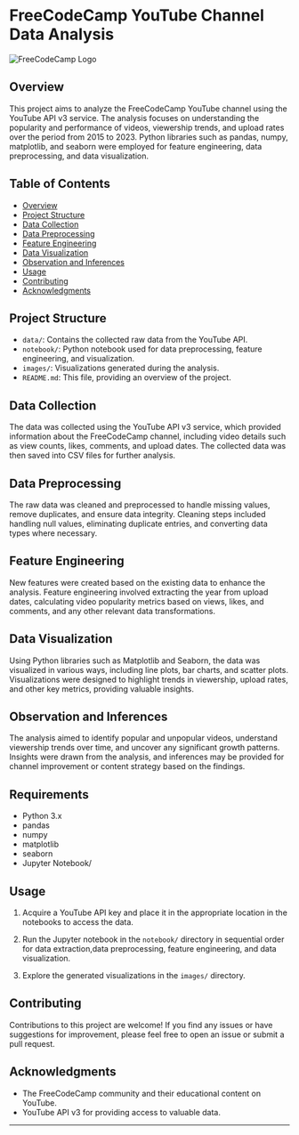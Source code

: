 
# FreeCodeCamp YouTube Channel Data Analysis

![FreeCodeCamp Logo](https://upload.wikimedia.org/wikipedia/commons/3/39/FreeCodeCamp_logo.png) 

## Overview

This project aims to analyze the FreeCodeCamp YouTube channel using the YouTube API v3 service. The analysis focuses on understanding the popularity and performance of videos, viewership trends, and upload rates over the period from 2015 to 2023. Python libraries such as pandas, numpy, matplotlib, and seaborn were employed for feature engineering, data preprocessing, and data visualization.

## Table of Contents

- [Overview](#overview)
- [Project Structure](#project-structure)
- [Data Collection](#data-collection)
- [Data Preprocessing](#data-preprocessing)
- [Feature Engineering](#feature-engineering)
- [Data Visualization](#data-visualization)
- [Observation and Inferences](#observation-and-inferences)
- [Usage](#usage)
- [Contributing](#contributing)
- [Acknowledgments](#acknowledgments)

## Project Structure

- `data/`: Contains the collected raw data from the YouTube API.
- `notebook/`: Python notebook used for data preprocessing, feature engineering, and visualization.
- `images/`: Visualizations generated during the analysis.
- `README.md`: This file, providing an overview of the project.

## Data Collection

The data was collected using the YouTube API v3 service, which provided information about the FreeCodeCamp channel, including video details such as view counts, likes, comments, and upload dates. The collected data was then saved into CSV files for further analysis.

## Data Preprocessing

The raw data was cleaned and preprocessed to handle missing values, remove duplicates, and ensure data integrity. Cleaning steps included handling null values, eliminating duplicate entries, and converting data types where necessary.

## Feature Engineering

New features were created based on the existing data to enhance the analysis. Feature engineering involved extracting the year from upload dates, calculating video popularity metrics based on views, likes, and comments, and any other relevant data transformations.

## Data Visualization

Using Python libraries such as Matplotlib and Seaborn, the data was visualized in various ways, including line plots, bar charts, and scatter plots. Visualizations were designed to highlight trends in viewership, upload rates, and other key metrics, providing valuable insights.

## Observation and Inferences

The analysis aimed to identify popular and unpopular videos, understand viewership trends over time, and uncover any significant growth patterns. Insights were drawn from the analysis, and inferences may be provided for channel improvement or content strategy based on the findings.

## Requirements

- Python 3.x
- pandas
- numpy
- matplotlib
- seaborn
- Jupyter Notebook/


## Usage

1. Acquire a YouTube API key and place it in the appropriate location in the notebooks to access the data.

2. Run the Jupyter notebook in the `notebook/` directory in sequential order for  data extraction,data preprocessing, feature engineering, and data visualization.

3. Explore the generated visualizations in the `images/` directory.

## Contributing

Contributions to this project are welcome! If you find any issues or have suggestions for improvement, please feel free to open an issue or submit a pull request.


## Acknowledgments

- The FreeCodeCamp community and their educational content on YouTube.
- YouTube API v3 for providing access to valuable data.



---
